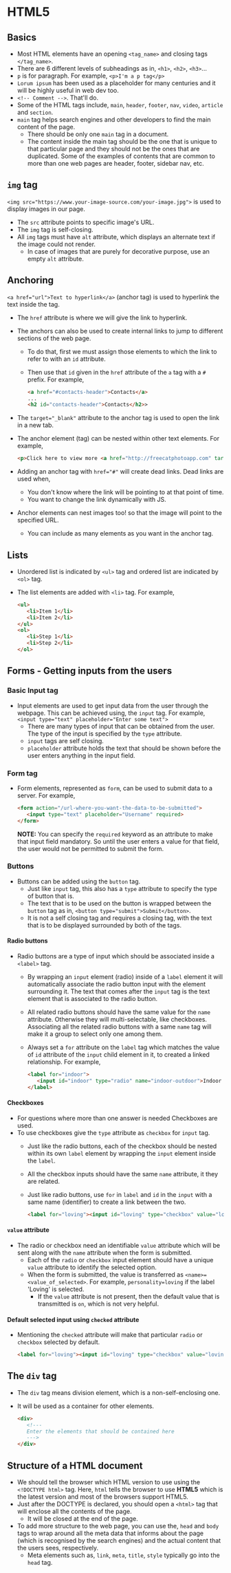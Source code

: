 # HTML5

## Basics

* Most HTML elements have an opening `<tag_name>` and closing tags `</tag_name>`.
* There are 6 different levels of subheadings as in, `<h1>`, `<h2>`, `<h3>`...
* `p` is for paragraph. For example, `<p>I'm a p tag</p>`
* `Lorum ipsum` has been used as a placeholder for many centuries and it will be highly useful in web dev too.
* `<!-- Comment -->`. That'll do.
* Some of the HTML tags include, `main`, `header`, `footer`, `nav`, `video`, `article` and `section`.
* `main` tag helps search engines and other developers to find the main content of the page.
  * There should be only one `main` tag in a document.
  * The content inside the main tag should be the one that is unique to that particular page and they should not be the ones that are duplicated. Some of the examples of contents that are common to more than one web pages are header, footer, sidebar nav, etc.

## `img` tag

`<img src="https://www.your-image-source.com/your-image.jpg">` is used to display images in our page.

* The `src` attribute points to specific image's URL.
* The `img` tag is self-closing.
* All `img` tags must have `alt` attribute, which displays an alternate text if the image could not render.
  * In case of images that are purely for decorative purpose, use an empty `alt` attribute.

## Anchoring

`<a href="url">Text to hyperlink</a>` (anchor tag) is used to hyperlink the text inside the tag.

* The `href` attribute is where we will give the link to hyperlink.
* The anchors can also be used to create internal links to jump to different sections of the web page.
  * To do that, first we must assign those elements to which the link to refer to with an `id` attribute.
  * Then use that `id` given in the `href` attribute of the `a` tag with a `#` prefix. For example,

      ```html
      <a href="#contacts-header">Contacts</a>
      ...
      <h2 id="contacts-header">Contacts</h2>>
      ```

* The `target="_blank"` attribute to the anchor tag is used to open the link in a new tab.
* The anchor element (tag) can be nested within other text elements. For example,

   ```html
   <p>Click here to view more <a href="http://freecatphotoapp.com" target="_blank">cat photos</a>.</p>
   ```

* Adding an anchor tag with `href="#"` will create dead links. Dead links are used when,
  * You don't know where the link will be pointing to at that point of time.
  * You want to change the link dynamically with JS.
* Anchor elements can nest images too! so that the image will point to the specified URL.
  * You can include as many elements as you want in the anchor tag.

## Lists

* Unordered list is indicated by `<ul>` tag and ordered list are indicated by `<ol>` tag.
* The list elements are added with `<li>` tag. For example,

    ```html
    <ul>
       <li>Item 1</li>
       <li>Item 2</li>
    </ul>
    <ol>
       <li>Step 1</li>
       <li>Step 2</li>
    </ol>
    ```

## Forms - Getting inputs from the users

### Basic Input tag

* Input elements are used to get input data from the user through the webpage. This can be achieved using, the `input` tag. For example, `<input type="text" placeholder="Enter some text">`
  * There are many types of input that can be obtained from the user. The type of the input is specified by the `type` attribute.
  * `input` tags are self closing.
  * `placeholder` attribute holds the text that should be shown before the user enters anything in the input field.

### Form tag

* Form elements, represented as `form`, can be used to submit data to a server. For example,

   ```html
   <form action="/url-where-you-want-the-data-to-be-submitted">
      <input type="text" placeholder="Username" required>
   </form>
   ```

   **NOTE:** You can specify the `required` keyword as an attribute to make that input field mandatory. So until the user enters a value for that field, the user would not be permitted to submit the form.

### Buttons

* Buttons can be added using the `button` tag.
  * Just like `input` tag, this also has a `type` attribute to specify the type of button that is.
  * The text that is to be used on the button is wrapped between the `button` tag as in, `<button type="submit">Submit</button>`.
  * It is not a self closing tag and requires a closing tag, with the text that is to be displayed surrounded by both of the tags.

#### Radio buttons

* Radio buttons are a type of input which should be associated inside a `<label>` tag.
  * By wrapping an `input` element (radio) inside of a `label` element it will automatically associate the radio button input with the element surrounding it. The text that comes after the `input` tag is the text element that is associated to the radio button.
  * All related radio buttons should have the same value for the `name` attribute. Otherwise they will multi-selectable, like checkboxes. Associating all the related radio buttons with a same `name` tag will make it a group to select only one among them.
  * Always set a `for` attribute on the `label` tag which matches the value of `id` attribute of the `input` child element in it, to created a linked relationship. For example,

      ```html
      <label for="indoor">
         <input id="indoor" type="radio" name="indoor-outdoor">Indoor
      </label>
      ```

#### Checkboxes

* For questions where more than one answer is needed Checkboxes are used.
* To use checkboxes give the `type` attribute as `checkbox` for `input` tag.
  * Just like the radio buttons, each of the checkbox should be nested within its own `label` element by wrapping the `input` element inside the `label`.
  * All the checkbox inputs should have the same `name` attribute, it they are related.
  * Just like radio buttons, use `for` in `label` and `id` in the `input` with a same name (identifier) to create a link between the two.

     ```html
     <label for="loving"><input id="loving" type="checkbox" value="loving" name="personality">Loving</label>
     ```

#### `value` attribute

* The radio or checkbox need an identifiable `value` attribute which will be sent along with the `name` attribute when the form is submitted.
  * Each of the `radio` or `checkbox` input element should have a unique `value` attribute to identify the selected option.
  * When the form is submitted, the value is transferred as `<name>=<value_of_selected>`. For example, `personality=loving` if the label 'Loving' is selected.
    * If the `value` attribute is not present, then the default value that is transmitted is `on`, which is not very helpful.

#### Default selected input using `checked` attribute

* Mentioning the `checked` attribute will make that particular `radio` or `checkbox` selected by default.

  ```html
  <label for="loving"><input id="loving" type="checkbox" value="loving" name="personality" checked>
  ```

## The `div` tag

* The `div` tag means division element, which is a non-self-enclosing one.
* It will be used as a container for other elements.

   ```html
   <div>
      <!---
      Enter the elements that should be contained here
      --->
   </div>
   ```

## Structure of a HTML document

* We should tell the browser which HTML version to use using the `<!DOCTYPE html>` tag. Here, `html` tells the browser to use **HTML5** which is the latest version and most of the browsers support HTML5.
* Just after the DOCTYPE is declared, you should open a `<html>` tag that will enclose all the contents of the page.
  * It will be closed at the end of the page.
* To add more structure to the web page, you can use the, `head` and `body` tags to wrap around all the meta data that informs about the page (which is recognised by the search engines) and the actual content that the users sees, respectively.
  * Meta elements such as, `link`, `meta`, `title`, `style` typically go into the `head` tag.
